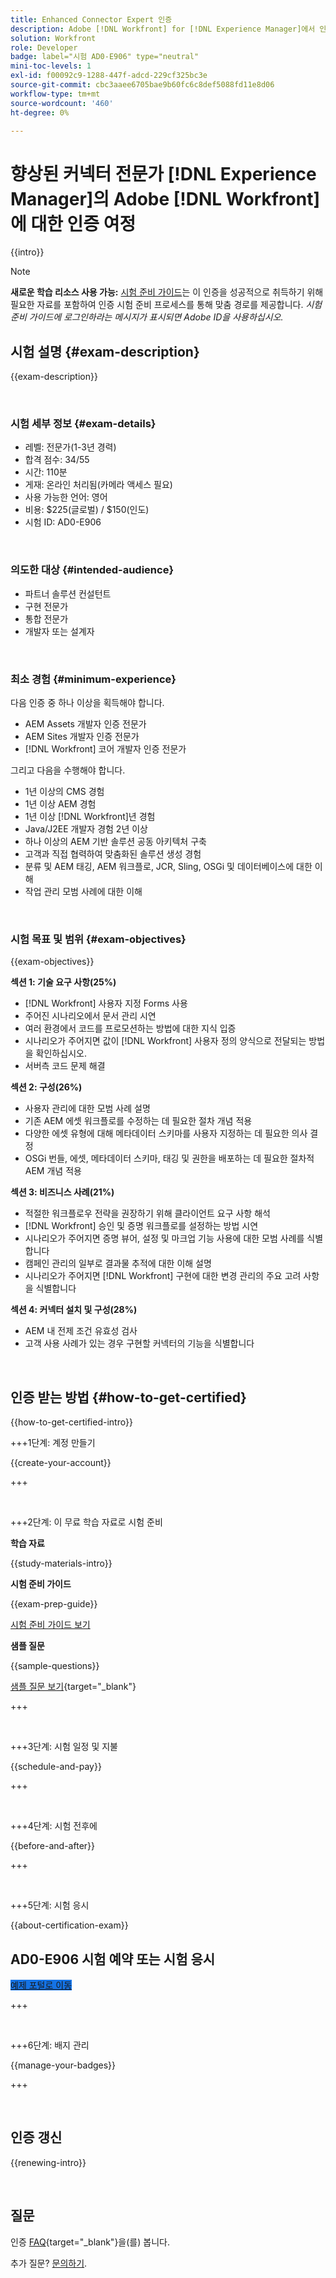 ```yaml
---
title: Enhanced Connector Expert 인증
description: Adobe [!DNL Workfront] for [!DNL Experience Manager]에서 인증된 Adobe Certified Expert이 되는 방법에 대해 알아봅니다.
solution: Workfront
role: Developer
badge: label="시험 AD0-E906" type="neutral"
mini-toc-levels: 1
exl-id: f00092c9-1288-447f-adcd-229cf325bc3e
source-git-commit: cbc3aaee6705bae9b60fc6c8def5088fd11e8d06
workflow-type: tm+mt
source-wordcount: '460'
ht-degree: 0%

---
```


# 향상된 커넥터 전문가 [!DNL Experience Manager]의 Adobe [!DNL Workfront]에 대한 인증 여정

{{intro}}

>[!NOTE]
>
>**새로운 학습 리소스 사용 가능:** [시험 준비 가이드](https://app.rockinfo.com/courses/244)는 이 인증을 성공적으로 취득하기 위해 필요한 자료를 포함하여 인증 시험 준비 프로세스를 통해 맞춤 경로를 제공합니다. _시험 준비 가이드에 로그인하라는 메시지가 표시되면 Adobe ID을 사용하십시오._

## 시험 설명 {#exam-description}

{{exam-description}}

<br>

### 시험 세부 정보 {#exam-details}

* 레벨: 전문가(1-3년 경력)
* 합격 점수: 34/55
* 시간: 110분
* 게재: 온라인 처리됨(카메라 액세스 필요)
* 사용 가능한 언어: 영어
* 비용: $225(글로벌) / $150(인도)
* 시험 ID: AD0-E906

<br>

### 의도한 대상 {#intended-audience}

* 파트너 솔루션 컨설턴트
* 구현 전문가
* 통합 전문가
* 개발자 또는 설계자

<br>

### 최소 경험 {#minimum-experience}

다음 인증 중 하나 이상을 획득해야 합니다.

* AEM Assets 개발자 인증 전문가
* AEM Sites 개발자 인증 전문가
* [!DNL Workfront] 코어 개발자 인증 전문가

그리고 다음을 수행해야 합니다.

* 1년 이상의 CMS 경험
* 1년 이상 AEM 경험
* 1년 이상 [!DNL Workfront]년 경험
* Java/J2EE 개발자 경험 2년 이상
* 하나 이상의 AEM 기반 솔루션 공동 아키텍처 구축
* 고객과 직접 협력하여 맞춤화된 솔루션 생성 경험
* 분류 및 AEM 태깅, AEM 워크플로, JCR, Sling, OSGi 및 데이터베이스에 대한 이해
* 작업 관리 모범 사례에 대한 이해

<br>

### 시험 목표 및 범위 {#exam-objectives}

{{exam-objectives}}

**섹션 1: 기술 요구 사항(25%)**

* [!DNL Workfront] 사용자 지정 Forms 사용
* 주어진 시나리오에서 문서 관리 시연
* 여러 환경에서 코드를 프로모션하는 방법에 대한 지식 입증
* 시나리오가 주어지면 값이 [!DNL Workfront] 사용자 정의 양식으로 전달되는 방법을 확인하십시오.
* 서버측 코드 문제 해결

**섹션 2: 구성(26%)**

* 사용자 관리에 대한 모범 사례 설명
* 기존 AEM 에셋 워크플로를 수정하는 데 필요한 절차 개념 적용
* 다양한 에셋 유형에 대해 메타데이터 스키마를 사용자 지정하는 데 필요한 의사 결정
* OSGi 번들, 에셋, 메타데이터 스키마, 태깅 및 권한을 배포하는 데 필요한 절차적 AEM 개념 적용

**섹션 3: 비즈니스 사례(21%)**

* 적절한 워크플로우 전략을 권장하기 위해 클라이언트 요구 사항 해석
* [!DNL Workfront] 승인 및 증명 워크플로를 설정하는 방법 시연
* 시나리오가 주어지면 증명 뷰어, 설정 및 마크업 기능 사용에 대한 모범 사례를 식별합니다
* 캠페인 관리의 일부로 결과물 추적에 대한 이해 설명
* 시나리오가 주어지면 [!DNL Workfront] 구현에 대한 변경 관리의 주요 고려 사항을 식별합니다

**섹션 4: 커넥터 설치 및 구성(28%)**

* AEM 내 전제 조건 유효성 검사
* 고객 사용 사례가 있는 경우 구현할 커넥터의 기능을 식별합니다

<br>

## 인증 받는 방법 {#how-to-get-certified}

{{how-to-get-certified-intro}}

+++1단계: 계정 만들기

{{create-your-account}}

+++

<br>

+++2단계: 이 무료 학습 자료로 시험 준비

**학습 자료**

{{study-materials-intro}}

**시험 준비 가이드**

{{exam-prep-guide}}

[시험 준비 가이드 보기](https://app.rockinfo.com/courses/244)

**샘플 질문**

{{sample-questions}}

[샘플 질문 보기](https://scorpion.caveon.com/launchpad/ad3-e906-adobe-workfront-for-experience-manager-enhanced-connector-certified-expert-sample-questions){target="_blank"}

+++

<br>

+++3단계: 시험 일정 및 지불

{{schedule-and-pay}}

+++

<br>

+++4단계: 시험 전후에

{{before-and-after}}

+++

<br>

+++5단계: 시험 응시

{{about-certification-exam}}

## AD0-E906 시험 예약 또는 시험 응시

<a href="https://www.certmetrics.com/adobe/candidate/examity_sso.aspx?eid=AD0-E906" target="_blank" class="spectrum-Button spectrum-Button--fill spectrum-Button--accent spectrum-Button--sizeM is-margin-bottom-big-big at-element-click-tracking" style="background-color:#1473E6">

<span class="spectrum-Button-label has-no-wrap">
   예제 포털로 이동
</span>
</a>

+++

<br>

+++6단계: 배지 관리

{{manage-your-badges}}

+++

<br>

## 인증 갱신

{{renewing-intro}}

<br>

## 질문

인증 [FAQ](https://experienceleague.adobe.com/docs/certification/certification/faq.html){target="_blank"}을(를) 봅니다.

추가 질문? [문의하기](mailto:certif@adobe.com).